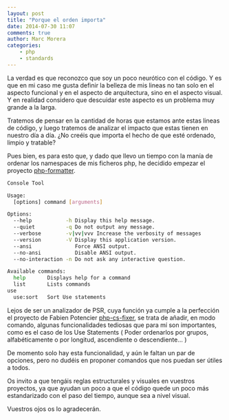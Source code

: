 ```yaml
---
layout: post
title: "Porque el orden importa"
date: 2014-07-30 11:07
comments: true
author: Marc Morera
categories:
    - php
    - standards
---
```

La verdad es que reconozco que soy un poco neurótico con el código. Y es que en
mi caso me gusta definir la belleza de mis lineas no tan solo en el aspecto
funcional y en el aspecto de arquitectura, sino en el aspecto visual. Y en
realidad considero que descuidar este aspecto es un problema muy grande a la
larga.

Tratemos de pensar en la cantidad de horas que estamos ante estas lineas de
código, y luego tratemos de analizar el impacto que estas tienen en nuestro día
a día. ¿No creéis que importa el hecho de que esté ordenado, limpio y tratable?

Pues bien, es para esto que, y dado que llevo un tiempo con la manía de ordenar
los namespaces de mis ficheros php, he decidido empezar el proyecto
[php-formatter](https://github.com/mmoreram/php-formatter).

``` bash
Console Tool

Usage:
  [options] command [arguments]

Options:
  --help           -h Display this help message.
  --quiet          -q Do not output any message.
  --verbose        -v|vv|vvv Increase the verbosity of messages
  --version        -V Display this application version.
  --ansi              Force ANSI output.
  --no-ansi           Disable ANSI output.
  --no-interaction -n Do not ask any interactive question.

Available commands:
  help       Displays help for a command
  list       Lists commands
use
  use:sort   Sort Use statements
```

Lejos de ser un analizador de PSR, cuya función ya cumple a la perfección el
proyecto de Fabien Potencier [php-cs-fixer](https://github.com/fabpot/php-cs-fixer),
se trata de añadir, en modo comando, algunas funcionalidades tediosas que para mí
son importantes, como es el caso de los Use Statements ( Poder ordenarlos por
grupos, alfabéticamente o por longitud, ascendiente o descendiente... )

De momento solo hay esta funcionalidad, y aún le faltan un par de opciones, pero
no dudéis en proponer comandos que nos puedan ser útiles a todos.

Os invito a que tengáis reglas estructurales y visuales en vuestros proyectos,
ya que ayudan un poco a que el código quede un poco más estandarizado con el
paso del tiempo, aunque sea a nivel visual.

Vuestros ojos os lo agradecerán.